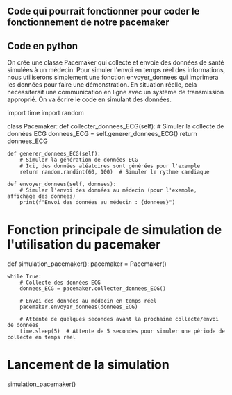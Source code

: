 Code qui pourrait fonctionner pour coder le fonctionnement de notre pacemaker 
----------------------------------------------------------------------------------

Code en python 
---------------


On crée une classe Pacemaker qui collecte et envoie des données de santé simulées à un médecin. 
Pour simuler l'envoi en temps réel des informations, nous utiliserons simplement une fonction envoyer_donnees qui imprimera les données pour faire une démonstration. En situation réelle, cela nécessiterait une communication en ligne avec un système de transmission approprié.
On va écrire le code en simulant des données.





import time
import random


class Pacemaker:
    def collecter_donnees_ECG(self):
        # Simuler la collecte de données ECG
        donnees_ECG = self.generer_donnees_ECG()
        return donnees_ECG
    
    def generer_donnees_ECG(self):
        # Simuler la génération de données ECG
        # Ici, des données aléatoires sont générées pour l'exemple
        return random.randint(60, 100)  # Simuler le rythme cardiaque

    def envoyer_donnees(self, donnees):
        # Simuler l'envoi des données au médecin (pour l'exemple, affichage des données)
        print(f"Envoi des données au médecin : {donnees}")
        

# Fonction principale de simulation de l'utilisation du pacemaker
def simulation_pacemaker():
    pacemaker = Pacemaker()

    while True:
        # Collecte des données ECG
        donnees_ECG = pacemaker.collecter_donnees_ECG()

        # Envoi des données au médecin en temps réel
        pacemaker.envoyer_donnees(donnees_ECG)

        # Attente de quelques secondes avant la prochaine collecte/envoi de données
        time.sleep(5)  # Attente de 5 secondes pour simuler une période de collecte en temps réel

# Lancement de la simulation
simulation_pacemaker()
